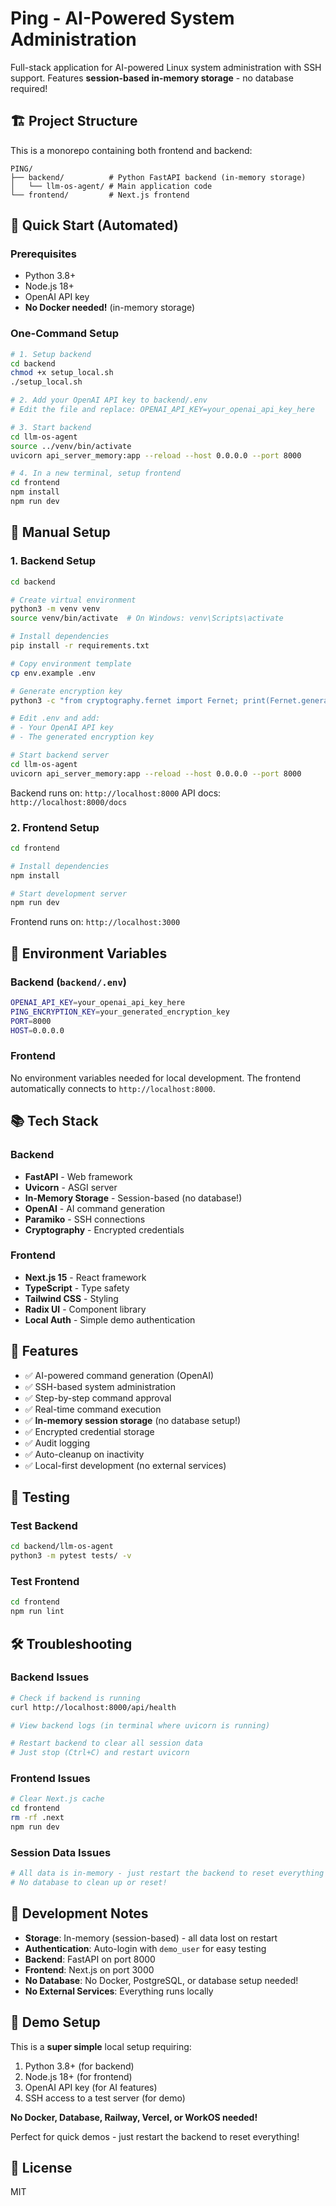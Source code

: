 # Ping - AI-Powered System Administration

Full-stack application for AI-powered Linux system administration with SSH support. Features **session-based in-memory storage** - no database required!

## 🏗️ Project Structure

This is a monorepo containing both frontend and backend:

```
PING/
├── backend/          # Python FastAPI backend (in-memory storage)
│   └── llm-os-agent/ # Main application code
└── frontend/         # Next.js frontend
```

## 🚀 Quick Start (Automated)

### Prerequisites
- Python 3.8+
- Node.js 18+
- OpenAI API key
- **No Docker needed!** (in-memory storage)

### One-Command Setup

```bash
# 1. Setup backend
cd backend
chmod +x setup_local.sh
./setup_local.sh

# 2. Add your OpenAI API key to backend/.env
# Edit the file and replace: OPENAI_API_KEY=your_openai_api_key_here

# 3. Start backend
cd llm-os-agent
source ../venv/bin/activate
uvicorn api_server_memory:app --reload --host 0.0.0.0 --port 8000

# 4. In a new terminal, setup frontend
cd frontend
npm install
npm run dev
```

## 🔧 Manual Setup

### 1. Backend Setup

```bash
cd backend

# Create virtual environment
python3 -m venv venv
source venv/bin/activate  # On Windows: venv\Scripts\activate

# Install dependencies
pip install -r requirements.txt

# Copy environment template
cp env.example .env

# Generate encryption key
python3 -c "from cryptography.fernet import Fernet; print(Fernet.generate_key().decode())"

# Edit .env and add:
# - Your OpenAI API key
# - The generated encryption key

# Start backend server
cd llm-os-agent
uvicorn api_server_memory:app --reload --host 0.0.0.0 --port 8000
```

Backend runs on: `http://localhost:8000`
API docs: `http://localhost:8000/docs`

### 2. Frontend Setup

```bash
cd frontend

# Install dependencies
npm install

# Start development server
npm run dev
```

Frontend runs on: `http://localhost:3000`

## 🔑 Environment Variables

### Backend (`backend/.env`)
```bash
OPENAI_API_KEY=your_openai_api_key_here
PING_ENCRYPTION_KEY=your_generated_encryption_key
PORT=8000
HOST=0.0.0.0
```

### Frontend
No environment variables needed for local development. The frontend automatically connects to `http://localhost:8000`.

## 📚 Tech Stack

### Backend
- **FastAPI** - Web framework
- **Uvicorn** - ASGI server
- **In-Memory Storage** - Session-based (no database!)
- **OpenAI** - AI command generation
- **Paramiko** - SSH connections
- **Cryptography** - Encrypted credentials

### Frontend
- **Next.js 15** - React framework
- **TypeScript** - Type safety
- **Tailwind CSS** - Styling
- **Radix UI** - Component library
- **Local Auth** - Simple demo authentication

## 🎯 Features

- ✅ AI-powered command generation (OpenAI)
- ✅ SSH-based system administration
- ✅ Step-by-step command approval
- ✅ Real-time command execution
- ✅ **In-memory session storage** (no database setup!)
- ✅ Encrypted credential storage
- ✅ Audit logging
- ✅ Auto-cleanup on inactivity
- ✅ Local-first development (no external services)

## 🧪 Testing

### Test Backend
```bash
cd backend/llm-os-agent
python3 -m pytest tests/ -v
```

### Test Frontend
```bash
cd frontend
npm run lint
```

## 🛠️ Troubleshooting

### Backend Issues
```bash
# Check if backend is running
curl http://localhost:8000/api/health

# View backend logs (in terminal where uvicorn is running)

# Restart backend to clear all session data
# Just stop (Ctrl+C) and restart uvicorn
```

### Frontend Issues
```bash
# Clear Next.js cache
cd frontend
rm -rf .next
npm run dev
```

### Session Data Issues
```bash
# All data is in-memory - just restart the backend to reset everything
# No database to clean up or reset!
```

## 📝 Development Notes

- **Storage**: In-memory (session-based) - all data lost on restart
- **Authentication**: Auto-login with `demo_user` for easy testing
- **Backend**: FastAPI on port 8000
- **Frontend**: Next.js on port 3000
- **No Database**: No Docker, PostgreSQL, or database setup needed!
- **No External Services**: Everything runs locally

## 🎯 Demo Setup

This is a **super simple** local setup requiring:
1. Python 3.8+ (for backend)
2. Node.js 18+ (for frontend)
3. OpenAI API key (for AI features)
4. SSH access to a test server (for demo)

**No Docker, Database, Railway, Vercel, or WorkOS needed!**

Perfect for quick demos - just restart the backend to reset everything!

## 📝 License

MIT
